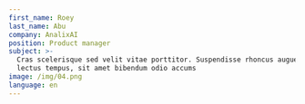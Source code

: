 ```yaml
---
first_name: Roey
last_name: Abu
company: AnalixAI
position: Product manager
subject: >-
  Cras scelerisque sed velit vitae porttitor. Suspendisse rhoncus augue eget
  lectus tempus, sit amet bibendum odio accums
image: /img/04.png
language: en
---
```


